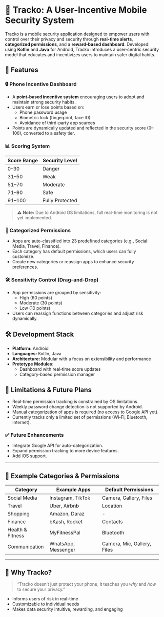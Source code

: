 # 📱 Tracko: A User-Incentive Mobile Security System

Tracko is a mobile security application designed to empower users with control over their privacy and security through **real-time alerts**, **categorized permissions**, and a **reward-based dashboard**. Developed using **Kotlin** and **Java** for Android, Tracko introduces a user-centric security model that educates and incentivizes users to maintain safer digital habits.


## 🚀 Features

### 🔒 Phone Incentive Dashboard
- A **point-based incentive system** encouraging users to adopt and maintain strong security habits.
- Users earn or lose points based on:
  - Phone password usage
  - Biometric lock (fingerprint, face ID)
  - Avoidance of third-party app sources
- Points are dynamically updated and reflected in the security score (0–100), converted to a safety tier.

### 📊 Scoring System
| Score Range     | Security Level     |
|------------------|---------------------|
| 0–30             | Danger              |
| 31–50            | Weak                |
| 51–70            | Moderate            |
| 71–90            | Safe                |
| 91–100           | Fully Protected     |

> ⚠️ **Note:** Due to Android OS limitations, full real-time monitoring is not yet implemented.

### 🧠 Categorized Permissions
- Apps are auto-classified into 23 predefined categories (e.g., Social Media, Travel, Finance).
- Each category has default permissions, which users can fully customize.
- Create new categories or reassign apps to enhance security preferences.

### 🛠️ Sensitivity Control (Drag-and-Drop)
- App permissions are grouped by sensitivity:
  - High (60 points)
  - Moderate (30 points)
  - Low (10 points)
- Users can reassign functions between categories and adjust risk dynamically.

## 🛠️ Development Stack

- **Platform:** Android
- **Languages:** Kotlin, Java
- **Architecture:** Modular with a focus on extensibility and performance
- **Prototype Modules:**
  - Dashboard with real-time score updates
  - Category-based permission manager


## 🧪 Limitations & Future Plans

- Real-time permission tracking is constrained by OS limitations.
- Weekly password change detection is not supported by Android.
- Manual categorization of apps is required (no access to Google API yet).
- Currently tracks only a limited set of permissions (Wi-Fi, Bluetooth, Internet).

### ✅ Future Enhancements
- Integrate Google API for auto-categorization.
- Expand permission tracking to more device features.
- Add iOS support.

---

## 📎 Example Categories & Permissions

| Category        | Example Apps            | Default Permissions        |
|----------------|-------------------------|----------------------------|
| Social Media    | Instagram, TikTok       | Camera, Gallery, Files     |
| Travel          | Uber, Airbnb            | Location                   |
| Shopping        | Amazon, Daraz           | -                          |
| Finance         | bKash, Rocket           | Contacts                   |
| Health & Fitness| MyFitnessPal            | Bluetooth                  |
| Communication   | WhatsApp, Messenger     | Camera, Mic, Gallery, Files|

---

## 🧠 Why Tracko?

> “Tracko doesn’t just protect your phone; it teaches you *why* and *how* to secure your privacy.”

- Informs users of risk in real-time
- Customizable to individual needs
- Makes data security intuitive, rewarding, and engaging

